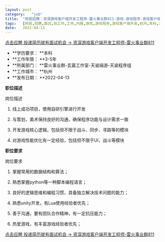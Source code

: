 ```yaml
---
layout:	post
category:	"job"
title:	"网易招聘：资深游戏客户端开发工程师-雷火事业群811-游戏-游戏程序-游戏客户端开发-杭州本科3-5年"
tags:	[网易,招聘,面试,找工作,工作,内推,游戏,游戏程序,游戏客户端开发,杭州,本科,3-5年]
date:	2022-04-13
---
```


[点击应聘 投递简历就有面试机会 ->  资深游戏客户端开发工程师-雷火事业群811](http://mobile.bole.netease.com/bole/boleDetail?id=22793&employeeId=346f03c3cda5f04c&key=all)



- **学历要求： **本科
- **工作年限： **3-5年
- **所属部门： **雷火事业群-玄嚣工作室-天谕端游-天谕程序组
- **工作城市： **杭州
- **发布日期： **2022-04-13



**职位描述**

岗位描述



1. 线上成功项目，使用自研引擎进行开发



2. 与策划，美术保持良好的沟通，确保程序功能与设计需求一致



3. 开发游戏核心逻辑，包括但不限于战斗、同步、寻路等的模块



4. 对游戏性能优化有一定经验，包括但不限于UI，战斗等模块



**职位要求**

岗位要求



1. 掌握常用的数据结构和算法；



2. 熟悉掌握python等一种脚本编程语言；



3. 良好的逻辑思维和编程习惯，具备独立解决技术问题的能力；



4. 熟悉unity开发，有Lua使用经验者优先；



5. 善于沟通，要有团队合作精神，有一定抗压能力；



6. 热爱游戏，有丰富游戏经验者优先；



[点击应聘 投递简历就有面试机会 ->  资深游戏客户端开发工程师-雷火事业群811](http://mobile.bole.netease.com/bole/boleDetail?id=22793&employeeId=346f03c3cda5f04c&key=all)